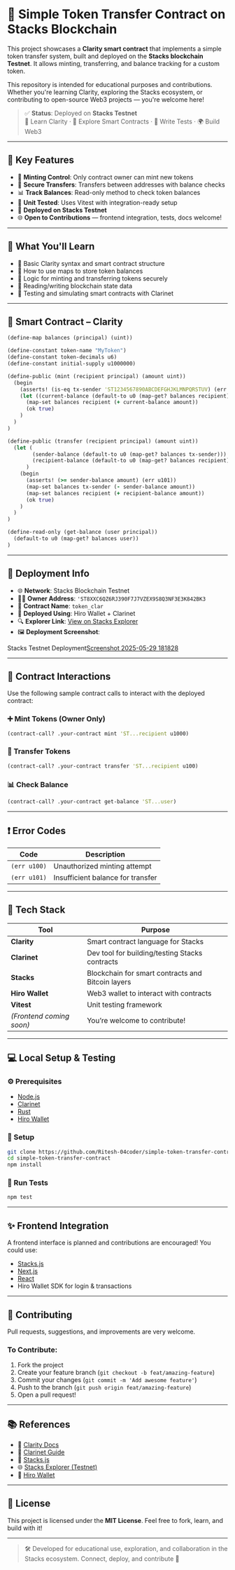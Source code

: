 
# 🔐 Simple Token Transfer Contract on Stacks Blockchain

This project showcases a **Clarity smart contract** that implements a simple token transfer system, built and deployed on the **Stacks blockchain Testnet**. It allows minting, transferring, and balance tracking for a custom token.

This repository is intended for educational purposes and contributions. Whether you're learning Clarity, exploring the Stacks ecosystem, or contributing to open-source Web3 projects — you're welcome here!

> ✅ **Status**: Deployed on **Stacks Testnet**  
> 🧠 Learn Clarity · 🔗 Explore Smart Contracts · 🧪 Write Tests · 🌍 Build Web3

---

## 📌 Key Features

- 🔐 **Minting Control**: Only contract owner can mint new tokens
- 💸 **Secure Transfers**: Transfers between addresses with balance checks
- 📊 **Track Balances**: Read-only method to check token balances
- 🧪 **Unit Tested**: Uses Vitest with integration-ready setup
- 🔗 **Deployed on Stacks Testnet**
- 🌐 **Open to Contributions** — frontend integration, tests, docs welcome!

---

## 🧠 What You'll Learn

- 📘 Basic Clarity syntax and smart contract structure
- 📍 How to use maps to store token balances
- 🧾 Logic for minting and transferring tokens securely
- 📡 Reading/writing blockchain state data
- 🧪 Testing and simulating smart contracts with Clarinet

---

## 🧱 Smart Contract – Clarity

```clojure
(define-map balances (principal) (uint))

(define-constant token-name "MyToken")
(define-constant token-decimals u6)
(define-constant initial-supply u1000000)

(define-public (mint (recipient principal) (amount uint))
  (begin
    (asserts! (is-eq tx-sender 'ST1234567890ABCDEFGHJKLMNPQRSTUV) (err u100)) ; only owner can mint
    (let ((current-balance (default-to u0 (map-get? balances recipient))))
      (map-set balances recipient (+ current-balance amount))
      (ok true)
    )
  )
)

(define-public (transfer (recipient principal) (amount uint))
  (let (
        (sender-balance (default-to u0 (map-get? balances tx-sender)))
        (recipient-balance (default-to u0 (map-get? balances recipient)))
      )
    (begin
      (asserts! (>= sender-balance amount) (err u101))
      (map-set balances tx-sender (- sender-balance amount))
      (map-set balances recipient (+ recipient-balance amount))
      (ok true)
    )
  )
)

(define-read-only (get-balance (user principal))
  (default-to u0 (map-get? balances user))
)
```

---

## 🔗 Deployment Info

- 🌐 **Network**: Stacks Blockchain Testnet
- 🧑‍💼 **Owner Address**: `'ST8XXC6QZ6RJ390F7J7VZEX9S8Q3NF3E3K842BK3`
- 🧾 **Contract Name**: `token_clar`
- 🧠 **Deployed Using**: Hiro Wallet + Clarinet
- 🔍 **Explorer Link**: [View on Stacks Explorer](https://explorer.stacks.co/?chain=testnet)
- 🖼️ **Deployment Screenshot**:

Stacks Testnet Deployment[Screenshot 2025-05-29 181828](https://github.com/user-attachments/assets/cf01c3d4-9f64-40fa-b3a6-9bdb0c5a4650)


---

## 🧪 Contract Interactions

Use the following sample contract calls to interact with the deployed contract:

### ➕ Mint Tokens (Owner Only)
```clojure
(contract-call? .your-contract mint 'ST...recipient u1000)
```

### 🔁 Transfer Tokens
```clojure
(contract-call? .your-contract transfer 'ST...recipient u100)
```

### 📊 Check Balance
```clojure
(contract-call? .your-contract get-balance 'ST...user)
```

---

## ❗ Error Codes

| Code       | Description                         |
|------------|-------------------------------------|
| `(err u100)` | Unauthorized minting attempt        |
| `(err u101)` | Insufficient balance for transfer   |

---

## 🧰 Tech Stack

| Tool          | Purpose                                      |
|---------------|----------------------------------------------|
| **Clarity**   | Smart contract language for Stacks           |
| **Clarinet**  | Dev tool for building/testing Stacks contracts |
| **Stacks**    | Blockchain for smart contracts and Bitcoin layers |
| **Hiro Wallet** | Web3 wallet to interact with contracts       |
| **Vitest**    | Unit testing framework                        |
| *(Frontend coming soon)* | You’re welcome to contribute!     |

---

## 💻 Local Setup & Testing

### ⚙️ Prerequisites

- [Node.js](https://nodejs.org/)
- [Clarinet](https://docs.hiro.so/clarinet/installation)
- [Rust](https://www.rust-lang.org/)
- [Hiro Wallet](https://www.hiro.so/wallet)

### 🔧 Setup

```bash
git clone https://github.com/Ritesh-04coder/simple-token-transfer-contract.git
cd simple-token-transfer-contract
npm install
```

### 🧪 Run Tests

```bash
npm test
```

---

## ✨ Frontend Integration

A frontend interface is planned and contributions are encouraged! You could use:

- [Stacks.js](https://github.com/hirosystems/stacks.js)
- [Next.js](https://nextjs.org/)
- [React](https://reactjs.org/)
- Hiro Wallet SDK for login & transactions

---

## 🙌 Contributing

Pull requests, suggestions, and improvements are very welcome.

### To Contribute:

1. Fork the project
2. Create your feature branch (`git checkout -b feat/amazing-feature`)
3. Commit your changes (`git commit -m 'Add awesome feature'`)
4. Push to the branch (`git push origin feat/amazing-feature`)
5. Open a pull request!

---

## 📚 References

- 📘 [Clarity Docs](https://docs.stacks.co/docs/write-smart-contracts/clarity-language/)
- 📘 [Clarinet Guide](https://docs.hiro.so/clarinet/introduction)
- 🔐 [Stacks.js](https://github.com/hirosystems/stacks.js)
- 🌐 [Stacks Explorer (Testnet)](https://explorer.stacks.co/?chain=testnet)
- 💼 [Hiro Wallet](https://www.hiro.so/wallet)

---

## 📄 License

This project is licensed under the **MIT License**. Feel free to fork, learn, and build with it!

---

> 🛠 Developed for educational use, exploration, and collaboration in the Stacks ecosystem. Connect, deploy, and contribute 🚀
